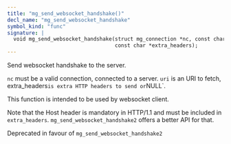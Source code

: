 ```yaml
---
title: "mg_send_websocket_handshake()"
decl_name: "mg_send_websocket_handshake"
symbol_kind: "func"
signature: |
  void mg_send_websocket_handshake(struct mg_connection *nc, const char *uri,
                                   const char *extra_headers);
---
```


Send websocket handshake to the server.

`nc` must be a valid connection, connected to a server. `uri` is an URI
to fetch, extra_headers` is extra HTTP headers to send or `NULL`.

This function is intended to be used by websocket client.

Note that the Host header is mandatory in HTTP/1.1 and must be
included in `extra_headers`. `mg_send_websocket_handshake2` offers
a better API for that.

Deprecated in favour of `mg_send_websocket_handshake2` 

